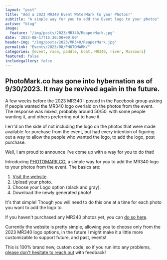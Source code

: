 ```yaml
---
layout: "post"
title: "Add a 2023 MR340 Event WaterMark to your Photos!"
subtitle: "A simple way for you to add the Event logo to your photos"
active: "blog"
image:
  feature: "/img/posts/2023/MR340/ReaperMark.jpg"
date: '2023-08-17T16:30:00+00:00'
header-img: "/img/posts/2023/MR340/ReaperMark.jpg"
permalink: "Events/2023/08/PHOTOMARK/"
categories: [event, race, paddle, boat, MR340, river, Missouri]
featured: false
includegallery: false
---
```

## PhotoMark.co has gone into hybernation as of 9/30/2023. It may be revived again in the future.

A few weeks before the 2023 MR340 I posted in the Facebook group asking if people wanted the MR340 logo overlaid on the photos from the event. The response was mixed, probably around 50/50, with some people wanting it, and others preferring not to have it.

I err'd on the side of not including the logo on the photos that were made available for purchase from the event, but had every intention of figuring out a way to allow the people who wanted the logo, to add the logo, post purchase.


Well, I am proud to announce I've come up with a way for you to do that! 

Introducing [PHOTOMARK.CO](https://PHOTOMARK.CO), a simple way for you to add the MR340 logo to your photos from the event. The basics are:

1. [Visit the website](https://PHOTOMARK.CO).
2. Upload your photo. 
3. Choose your Logo option (black and gray).
4. Download the newly generated photo!

It's that simple! Though you will need to do this one at a time for each photo you want to add the logo to.

If you haven't purchased any MR340 photos yet, you can [do so here](https://photos.rainbowmarks.com/2023/Watersports/MR340).

Currently the website is pretty simple, allowing you to choose only from the 2023 MR340 logo options, in the future I might make it a little more customizable to support future, and past, events! 

This is 100% brand new, custom code, so if you run into any problems, [please don't hesitate to reach out](https://chrishammond.com/contact) with feedback!
